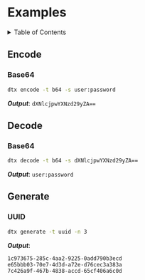 # Examples

<details>
<summary>Table of Contents</summary>

<ol>
    <li>
      <a href="#encode">Encode</a>
      <ul>
        <li><a href="#base64">Base 64</a></li>
      </ul>
    </li>
    <li>
      <a href="#decode">Decode</a>
      <ul>
        <li><a href="#base64">Base 64</a></li>
      </ul>
    </li>
    <li>
      <a href="#generate">Generate</a>
      <ul>
        <li><a href="#uuid">UUID</a></li>
      </ul>
    </li>
  </ol>

</details>


## Encode

### Base64

```sh
dtx encode -t b64 -s user:password
```
***Output***: `dXNlcjpwYXNzd29yZA==`

## Decode

### Base64

```sh
dtx decode -t b64 -s dXNlcjpwYXNzd29yZA==
```
***Output***: `user:password`

## Generate

### UUID

```sh
dtx generate -t uuid -n 3
```
***Output***:
```
1c973675-285c-4aa2-9225-0add790b3ecd
e65bbb03-70e7-4d3d-a72e-d76cec3a383a
7c426a9f-467b-4838-accd-65cf406a6c0d
```
